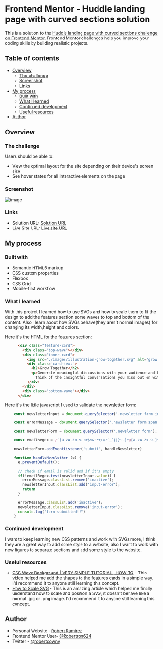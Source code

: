 # Frontend Mentor - Huddle landing page with curved sections solution

This is a solution to the [Huddle landing page with curved sections challenge on Frontend Mentor](https://www.frontendmentor.io/challenges/huddle-landing-page-with-curved-sections-5ca5ecd01e82137ec91a50f2). Frontend Mentor challenges help you improve your coding skills by building realistic projects. 

## Table of contents

- [Overview](#overview)
  - [The challenge](#the-challenge)
  - [Screenshot](#screenshot)
  - [Links](#links)
- [My process](#my-process)
  - [Built with](#built-with)
  - [What I learned](#what-i-learned)
  - [Continued development](#continued-development)
  - [Useful resources](#useful-resources)
- [Author](#author)


## Overview

### The challenge

Users should be able to:

- View the optimal layout for the site depending on their device's screen size
- See hover states for all interactive elements on the page

### Screenshot
![image](https://user-images.githubusercontent.com/72587880/231843903-50d51380-b282-42a9-b249-8b05f7cf4b25.png)

### Links

- Solution URL: [Solution URL](https://github.com/Robertron624/huddle-landing-page-with-curved-sections)
- Live Site URL: [Live site URL](https://resonant-kitten-e6d94d.netlify.app/)

## My process

### Built with

- Semantic HTML5 markup
- CSS custom properties
- Flexbox
- CSS Grid
- Mobile-first workflow

### What I learned

With this project I learned how to use SVGs and how to scale them to fit the design to add the features section some waves to top and bottom of the content. Also I learn about how SVGs behave(they aren't normal images) for changing its width,height and colors.

Here it's the HTML for the features section:
```html
      <div class="feature-card">
        <div class="top-wave"></div>
        <div class="inner-card">
          <img src="./images/illustration-grow-together.svg" alt="grow together illustration">
          <div class="card-text">
            <h2>Grow Together</h2>
            <p>Generate meaningful discussions with your audience and build a strong, loyal community. 
              Think of the insightful conversations you miss out on with a feedback form.</p>
          </div>
        </div>
        <div class="bottom-wave"></div>
      </div>
```

Here it's the little javascript I used to validate the newsletter form:
```js
    const newsletterInput = document.querySelector('.newsletter form input');

    const errorMessage = document.querySelector('.newsletter form span');

    const newsletterForm = document.querySelector('.newsletter form');

    const emailRegex = /^[a-zA-Z0-9.!#$%&'*+/=?^_`{|}~-]+@[a-zA-Z0-9-]+(?:\.[a-zA-Z0-9-]+)*$/;

    newsletterForm.addEventListener('submit', handleNewsletter)

    function handleNewsletter (e) {
      e.preventDefault();

      // check if email is valid and if it's empty
      if(!emailRegex.test(newsletterInput.value)) {
        errorMessage.classList.remove('inactive');
        newsletterInput.classList.add('input-error');
        return
      }

      errorMessage.classList.add('inactive');
      newsletterInput.classList.remove('input-error');
      console.log("forn submitted!!")
    }
```
### Continued development

I want to keep learning new CSS patterns and work with SVGs more, I think they are a great way to add some style to a website, also I want to work with new figures to separate sections and add some style to the website.

### Useful resources

- [CSS Wave Background | VERY SIMPLE TUTORIAL | HOW-TO](https://www.youtube.com/watch?v=HwnlC_40OzQ) - This video helped me add the shapes to the features cards in a simple way. I'd recommend it to anyone still learning this concept.
- [How to Scale SVG](https://css-tricks.com/scale-svg/) - This is an amazing article which helped me finally understand how to scale and position a SVG, it doesn't behave like a normal .jpg or .png image. I'd recommend it to anyone still learning this concept.

## Author

- Personal Website - [Robert Ramirez](https://robert-ramirez.netlify.app)
- Frontend Mentor User- [@Robertron624](https://www.frontendmentor.io/profile/Robertron624)
- Twitter - [@robertdowny](https://www.twitter.com/robertdowny)

